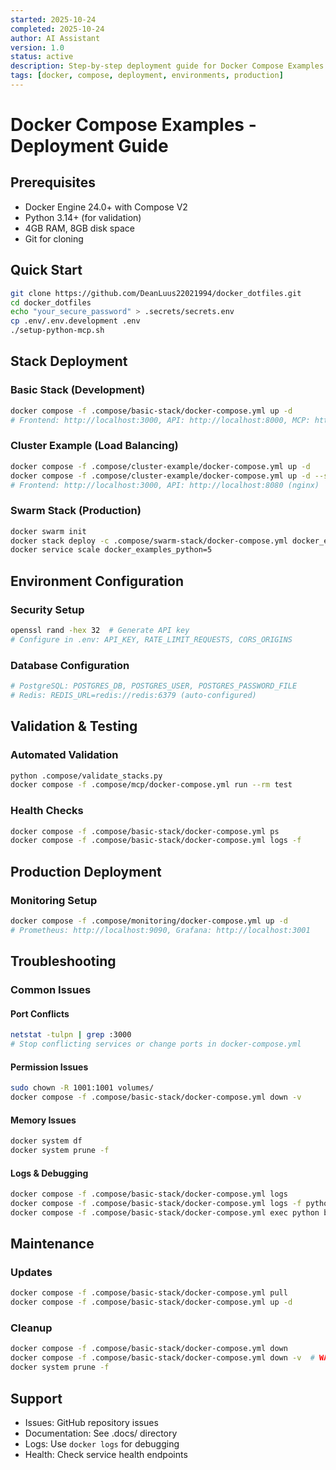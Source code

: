 ```yaml
---
started: 2025-10-24
completed: 2025-10-24
author: AI Assistant
version: 1.0
status: active
description: Step-by-step deployment guide for Docker Compose Examples across all environments
tags: [docker, compose, deployment, environments, production]
---
```


# Docker Compose Examples - Deployment Guide

## Prerequisites
- Docker Engine 24.0+ with Compose V2
- Python 3.14+ (for validation)
- 4GB RAM, 8GB disk space
- Git for cloning

## Quick Start
```bash
git clone https://github.com/DeanLuus22021994/docker_dotfiles.git
cd docker_dotfiles
echo "your_secure_password" > .secrets/secrets.env
cp .env/.env.development .env
./setup-python-mcp.sh
```

## Stack Deployment

### Basic Stack (Development)
```bash
docker compose -f .compose/basic-stack/docker-compose.yml up -d
# Frontend: http://localhost:3000, API: http://localhost:8000, MCP: http://localhost:8001
```

### Cluster Example (Load Balancing)
```bash
docker compose -f .compose/cluster-example/docker-compose.yml up -d
docker compose -f .compose/cluster-example/docker-compose.yml up -d --scale python=3
# Frontend: http://localhost:3000, API: http://localhost:8080 (nginx)
```

### Swarm Stack (Production)
```bash
docker swarm init
docker stack deploy -c .compose/swarm-stack/docker-compose.yml docker_examples
docker service scale docker_examples_python=5
```

## Environment Configuration

### Security Setup
```bash
openssl rand -hex 32  # Generate API key
# Configure in .env: API_KEY, RATE_LIMIT_REQUESTS, CORS_ORIGINS
```

### Database Configuration
```bash
# PostgreSQL: POSTGRES_DB, POSTGRES_USER, POSTGRES_PASSWORD_FILE
# Redis: REDIS_URL=redis://redis:6379 (auto-configured)
```

## Validation & Testing

### Automated Validation
```bash
python .compose/validate_stacks.py
docker compose -f .compose/mcp/docker-compose.yml run --rm test
```

### Health Checks
```bash
docker compose -f .compose/basic-stack/docker-compose.yml ps
docker compose -f .compose/basic-stack/docker-compose.yml logs -f
```

## Production Deployment

### Monitoring Setup
```bash
docker compose -f .compose/monitoring/docker-compose.yml up -d
# Prometheus: http://localhost:9090, Grafana: http://localhost:3001
```

## Troubleshooting

### Common Issues
#### Port Conflicts
```bash
netstat -tulpn | grep :3000
# Stop conflicting services or change ports in docker-compose.yml
```

#### Permission Issues
```bash
sudo chown -R 1001:1001 volumes/
docker compose -f .compose/basic-stack/docker-compose.yml down -v
```

#### Memory Issues
```bash
docker system df
docker system prune -f
```

#### Logs & Debugging
```bash
docker compose -f .compose/basic-stack/docker-compose.yml logs
docker compose -f .compose/basic-stack/docker-compose.yml logs -f python
docker compose -f .compose/basic-stack/docker-compose.yml exec python bash
```

## Maintenance

### Updates
```bash
docker compose -f .compose/basic-stack/docker-compose.yml pull
docker compose -f .compose/basic-stack/docker-compose.yml up -d
```

### Cleanup
```bash
docker compose -f .compose/basic-stack/docker-compose.yml down
docker compose -f .compose/basic-stack/docker-compose.yml down -v  # WARNING: destroys data
docker system prune -f
```

## Support
- Issues: GitHub repository issues
- Documentation: See .docs/ directory
- Logs: Use `docker logs` for debugging
- Health: Check service health endpoints
